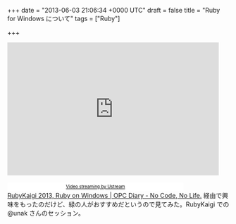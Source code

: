 
+++
date = "2013-06-03 21:06:34 +0000 UTC"
draft = false
title = "Ruby for Windows について"
tags = ["Ruby"]

+++
<iframe width="480" height="302" src="http://www.ustream.tv/embed/recorded/33569275?v=3&amp;wmode=direct" scrolling="no" frameborder="0" style="border: 0px none transparent;">    </iframe><br/>
<br/><a href="http://www.ustream.tv/" style="padding: 2px 0px 4px; width: 400px; background: #ffffff; display: block; color: #000000; font-weight: normal; font-size: 10px; text-decoration: underline; text-align: center;" target="_blank">Video streaming by Ustream</a><a href="http://opcdiary.net/?p=26717">RubyKaigi 2013, Ruby on Windows | OPC Diary - No Code, No Life.</a> 経由で興味をもったのだけど、緑の人がおすすめだというので見てみた。RubyKaigi での @unak さんのセッション。


